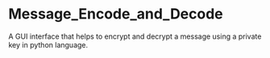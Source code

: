 # Message_Encode_and_Decode
A GUI interface that helps to encrypt and decrypt a message using a private key in python language.
